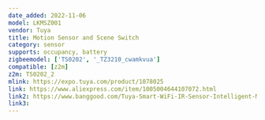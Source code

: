 ```yaml
---
date_added: 2022-11-06
model: LKMSZ001
vendor: Tuya
title: Motion Sensor and Scene Switch
category: sensor
supports: occupancy, battery
zigbeemodel: ['TS0202', '_TZ3210_cwamkvua']
compatible: [z2m]
z2m: TS0202_2
mlink: https://expo.tuya.com/product/1078025
link: https://www.aliexpress.com/item/1005004644107072.html
link2: https://www.banggood.com/Tuya-Smart-WiFi-IR-Sensor-Intelligent-Motion-Sensor-Remote-APP-Alarm-Push-Control-Anti-theft-Detection-Device-Auto-Curtain-Light-On-or-Off-Low-Power-Consumption-Smart-Home-Security-Protection-p-1972855.html
link3: 
---
```



